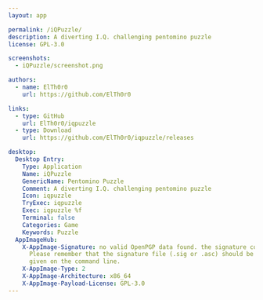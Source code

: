 ```yaml
---
layout: app

permalink: /iQPuzzle/
description: A diverting I.Q. challenging pentomino puzzle
license: GPL-3.0

screenshots:
  - iQPuzzle/screenshot.png

authors:
  - name: ElTh0r0
    url: https://github.com/ElTh0r0

links:
  - type: GitHub
    url: ElTh0r0/iqpuzzle
  - type: Download
    url: https://github.com/ElTh0r0/iqpuzzle/releases

desktop:
  Desktop Entry:
    Type: Application
    Name: iQPuzzle
    GenericName: Pentomino Puzzle
    Comment: A diverting I.Q. challenging pentomino puzzle
    Icon: iqpuzzle
    TryExec: iqpuzzle
    Exec: iqpuzzle %f
    Terminal: false
    Categories: Game
    Keywords: Puzzle
  AppImageHub:
    X-AppImage-Signature: no valid OpenPGP data found. the signature could not be verified.
      Please remember that the signature file (.sig or .asc) should be the first file
      given on the command line.
    X-AppImage-Type: 2
    X-AppImage-Architecture: x86_64
    X-AppImage-Payload-License: GPL-3.0
---
```

